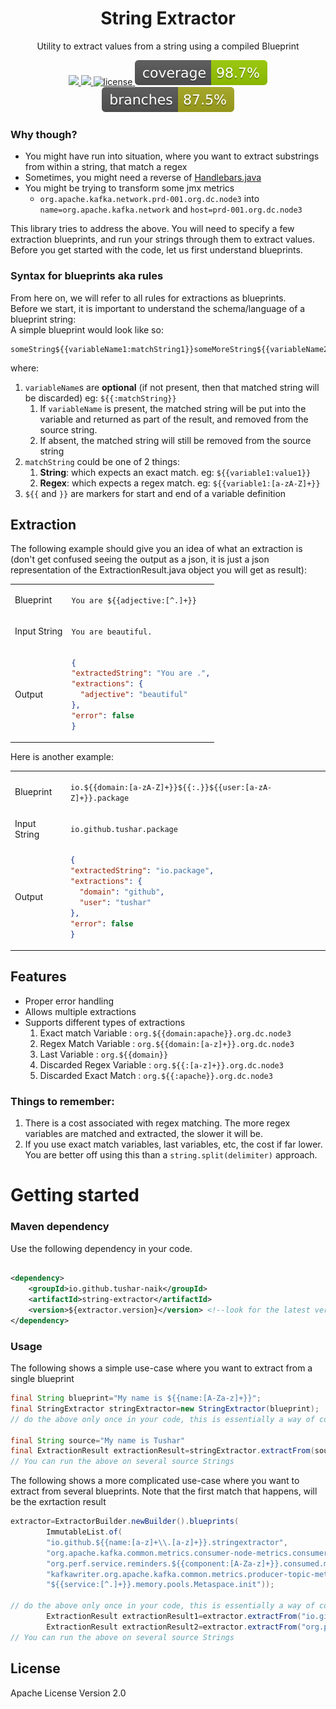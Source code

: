 <p align="center">
  <h1 align="center">String Extractor</h1>
  <p align="center">Utility to extract values from a string using a compiled Blueprint<p>
  <p align="center">
    <a href="https://github.com/Tushar-Naik/string-extractor/actions">
    	<img src="https://github.com/tushar-naik/string-extractor/actions/workflows/actions.yml/badge.svg"/>
    </a>
    <a href="https://s01.oss.sonatype.org/content/repositories/releases/io/github/tushar-naik/string-extractor/">
    	<img src="https://img.shields.io/maven-central/v/io.github.tushar-naik/string-extractor"/>
    </a>
    <a href="https://github.com/Tushar-Naik/string-extractor/blob/master/LICENSE">
    	<img src="https://img.shields.io/github/license/tushar-naik/string-extractor" alt="license" />
    </a>
    <a href=".github/badges/jacoco.svg">
    	<img src=".github/badges/jacoco.svg"/>
    </a>
    <a href=".github/badges/branches.svg">
    	<img src=".github/badges/branches.svg"/>
    </a>
  </p>
</p>

### Why though?

- You might have run into situation, where you want to extract substrings from within a string, that match a regex
- Sometimes, you might need a reverse of [Handlebars.java](https://github.com/jknack/handlebars.java)
- You might be trying to transform some jmx metrics
    - `org.apache.kafka.network.prd-001.org.dc.node3`
      into <br> `name=org.apache.kafka.network` and `host=prd-001.org.dc.node3`

This library tries to address the above.
You will need to specify a few extraction blueprints, and run your strings through them to extract values.
Before you get started with the code, let us first understand blueprints.

### Syntax for blueprints aka rules

From here on, we will refer to all rules for extractions as blueprints.<br>
Before we start, it is important to understand the schema/language of a blueprint string:<br>
A simple blueprint would look like so:<br>

```text
someString${{variableName1:matchString1}}someMoreString${{variableName2:matchString2}}
```

where:

1. `variableName`s are **optional** (if not present, then that matched string will be discarded) eg: `${{:matchString}}`
    1. If `variableName` is present, the matched string will be put into the variable and returned as part of the
       result, and removed from the source string.
    2. If absent, the matched string will still be removed from the source string
2. `matchString` could be one of 2 things:
    1. **String**: which expects an exact match. eg: `${{variable1:value1}}`
    2. **Regex**: which expects a regex match. eg: `${{variable1:[a-zA-Z]+}}`
3. `${{` and `}}` are markers for start and end of a variable definition

## Extraction

The following example should give you an idea of what an extraction is (don't get confused seeing the output as a json,
it is just a json representation of the ExtractionResult.java object you will get as result):<br>
<table>
<tr><td>Blueprint</td>
<td>

`You are ${{adjective:[^.]+}}`
</td>
</tr>
<tr><td>Input String</td><td>

`You are beautiful.`
</td></tr>
<tr><td>Output</td><td>

  ```json
{
  "extractedString": "You are .",
  "extractions": {
    "adjective": "beautiful"
  },
  "error": false
}
  ```

</table>
Here is another example: 
<table>
<tr><td>Blueprint</td>
<td>

`io.${{domain:[a-zA-Z]+}}${{:.}}${{user:[a-zA-Z]+}}.package`
</td>
</tr>
<tr><td>Input String</td><td>

`io.github.tushar.package`
</td></tr>
<tr><td>Output</td><td>

  ```json
{
  "extractedString": "io.package",
  "extractions": {
    "domain": "github",
    "user": "tushar"
  },
  "error": false
}
  ```

</table>

## Features

- Proper error handling
- Allows multiple extractions
- Supports different types of extractions
    1. Exact match Variable     : `org.${{domain:apache}}.org.dc.node3`
    2. Regex Match Variable     : `org.${{domain:[a-z]+}}.org.dc.node3`
    3. Last Variable            : `org.${{domain}}`
    4. Discarded Regex Variable : `org.${{:[a-z]+}}.org.dc.node3`
    5. Discarded Exact Match    : `org.${{:apache}}.org.dc.node3`

### Things to remember:

1. There is a cost associated with regex matching. The more regex variables are matched and extracted, the slower it
   will be.
2. If you use exact match variables, last variables, etc, the cost if far lower. You are better off using this than
   a `string.split(delimiter)` approach.

# Getting started

### Maven dependency

Use the following dependency in your code.

```xml

<dependency>
    <groupId>io.github.tushar-naik</groupId>
    <artifactId>string-extractor</artifactId>
    <version>${extractor.version}</version> <!--look for the latest version on top-->
</dependency>
```

### Usage

The following shows a simple use-case where you want to extract from a single blueprint

```java
final String blueprint="My name is ${{name:[A-Za-z]+}}";
final StringExtractor stringExtractor=new StringExtractor(blueprint);
// do the above only once in your code, this is essentially a way of compiling the blueprint and the regexes involved

final String source="My name is Tushar"
final ExtractionResult extractionResult=stringExtractor.extractFrom(source);
// You can run the above on several source Strings

```

The following shows a more complicated use-case where you want to extract from several blueprints. Note that the first
match that happens, will be the exrtaction result

```java
extractor=ExtractorBuilder.newBuilder().blueprints(
        ImmutableList.of(
        "io.github.${{name:[a-z]+\\.[a-z]+}}.stringextractor",
        "org.apache.kafka.common.metrics.consumer-node-metrics.consumer-1.${{node:node-[0-9]+}}.outgoing-byte-rate",
        "org.perf.service.reminders.${{component:[A-Za-z]+}}.consumed.m5_rate",
        "kafkawriter.org.apache.kafka.common.metrics.producer-topic-metrics.kafka-sink_${{host:(stg|prd)-[a-z0-9]+.org.[a-z0-9]+}}.offerengine_source.record-send-total",
        "${{service:[^.]+}}.memory.pools.Metaspace.init"));

// do the above only once in your code, this is essentially a way of compiling the blueprints and the regexes involved
        ExtractionResult extractionResult1=extractor.extractFrom("io.github.tushar.naik.stringextractor");
        ExtractionResult extractionResult2=extractor.extractFrom("org.perf.service.reminders.rabbitmq.consumed.m5_rate");
// You can run the above on several source Strings

```

## License

Apache License Version 2.0